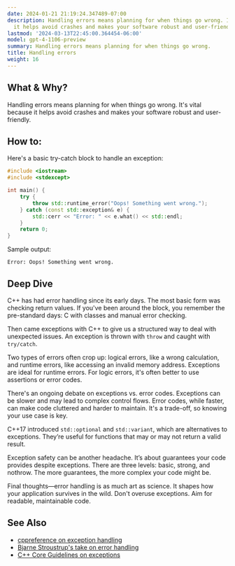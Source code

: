 ```yaml
---
date: 2024-01-21 21:19:24.347489-07:00
description: Handling errors means planning for when things go wrong. It's vital because
  it helps avoid crashes and makes your software robust and user-friendly.
lastmod: '2024-03-13T22:45:00.364454-06:00'
model: gpt-4-1106-preview
summary: Handling errors means planning for when things go wrong.
title: Handling errors
weight: 16
---
```


## What & Why?
Handling errors means planning for when things go wrong. It's vital because it helps avoid crashes and makes your software robust and user-friendly.

## How to:
Here's a basic try-catch block to handle an exception:

```cpp
#include <iostream>
#include <stdexcept>

int main() {
    try {
        throw std::runtime_error("Oops! Something went wrong.");
    } catch (const std::exception& e) {
        std::cerr << "Error: " << e.what() << std::endl;
    }
    return 0;
}
```

Sample output:
```
Error: Oops! Something went wrong.
```

## Deep Dive
C++ has had error handling since its early days. The most basic form was checking return values. If you've been around the block, you remember the pre-standard days: C with classes and manual error checking.

Then came exceptions with C++ to give us a structured way to deal with unexpected issues. An exception is thrown with `throw` and caught with `try/catch`.

Two types of errors often crop up: logical errors, like a wrong calculation, and runtime errors, like accessing an invalid memory address. Exceptions are ideal for runtime errors. For logic errors, it's often better to use assertions or error codes.

There's an ongoing debate on exceptions vs. error codes. Exceptions can be slower and may lead to complex control flows. Error codes, while faster, can make code cluttered and harder to maintain. It's a trade-off, so knowing your use case is key.

C++17 introduced `std::optional` and `std::variant`, which are alternatives to exceptions. They’re useful for functions that may or may not return a valid result.

Exception safety can be another headache. It’s about guarantees your code provides despite exceptions. There are three levels: basic, strong, and nothrow. The more guarantees, the more complex your code might be.

Final thoughts—error handling is as much art as science. It shapes how your application survives in the wild. Don't overuse exceptions. Aim for readable, maintainable code.

## See Also
- [cppreference on exception handling](https://en.cppreference.com/w/cpp/language/exceptions)
- [Bjarne Stroustrup's take on error handling](http://www.stroustrup.com/except.pdf)
- [C++ Core Guidelines on exceptions](https://isocpp.github.io/CppCoreGuidelines/CppCoreGuidelines#Re-exceptions)
